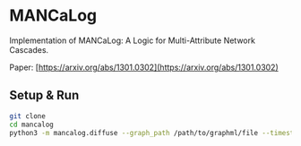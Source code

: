 # MANCaLog
Implementation of MANCaLog: 
A Logic for Multi-Attribute Network Cascades.

Paper: [https://arxiv.org/abs/1301.0302](https://arxiv.org/abs/1301.0302)

## Setup & Run
```bash
git clone 
cd mancalog
python3 -m mancalog.diffuse --graph_path /path/to/graphml/file --timesteps {integer number of timesteps to run}
```


